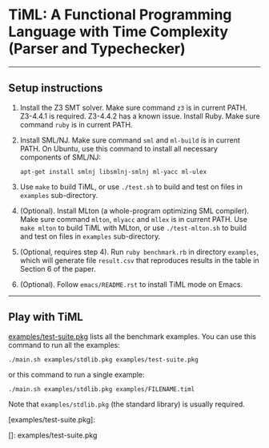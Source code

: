 # TiML: A Functional Programming Language with Time Complexity (Parser and Typechecker)

-------------------------------------------------------------------------------

## Setup instructions

1. Install the Z3 SMT solver. Make sure command `z3` is in current PATH.
   Z3-4.4.1 is required. Z3-4.4.2 has a known issue.
   Install Ruby. Make sure command `ruby` is in current PATH.

2. Install SML/NJ. Make sure command `sml` and `ml-build` is in current PATH.
   On Ubuntu, use this command to install all necessary components of SML/NJ:
       
   ``
   apt-get install smlnj libsmlnj-smlnj ml-yacc ml-ulex
   ``

3. Use `make` to build TiML, or use `./test.sh` to build and test on files in `examples` sub-directory.

4. (Optional). Install MLton (a whole-program optimizing SML compiler). Make sure command `mlton`, `mlyacc` and `mllex` is in current PATH. Use `make mlton` to build TiML with MLton, or use `./test-mlton.sh` to build and test on files in `examples` sub-directory.

5. (Optional, requires step 4). Run `ruby benchmark.rb` in directory `examples`, which will generate file `result.csv` that reproduces results in the table in Section 6 of the paper.

6. (Optional). Follow `emacs/README.rst` to install TiML mode on Emacs.

-------------------------------------------------------------------------------

## Play with TiML

[examples/test-suite.pkg](examples/test-suite.pkg) lists all the benchmark examples. You can use this command to run all the examples:

  ``
  ./main.sh examples/stdlib.pkg examples/test-suite.pkg
  ``

or this command to run a single example:

  ``
  ./main.sh examples/stdlib.pkg examples/FILENAME.timl
  ``

Note that `examples/stdlib.pkg` (the standard library) is usually required.

[examples/test-suite.pkg]:

[]: examples/test-suite.pkg

 

